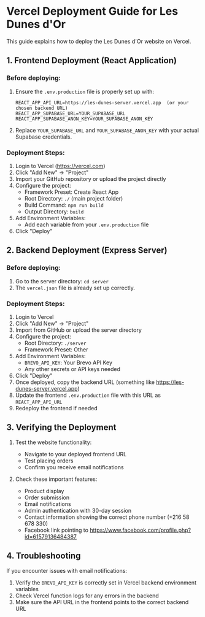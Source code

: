 # Vercel Deployment Guide for Les Dunes d'Or

This guide explains how to deploy the Les Dunes d'Or website on Vercel.

## 1. Frontend Deployment (React Application)

### Before deploying:

1. Ensure the `.env.production` file is properly set up with:
   ```
   REACT_APP_API_URL=https://les-dunes-server.vercel.app  (or your chosen backend URL)
   REACT_APP_SUPABASE_URL=YOUR_SUPABASE_URL
   REACT_APP_SUPABASE_ANON_KEY=YOUR_SUPABASE_ANON_KEY
   ```

2. Replace `YOUR_SUPABASE_URL` and `YOUR_SUPABASE_ANON_KEY` with your actual Supabase credentials.

### Deployment Steps:

1. Login to Vercel (https://vercel.com)
2. Click "Add New" → "Project"
3. Import your GitHub repository or upload the project directly
4. Configure the project:
   - Framework Preset: Create React App
   - Root Directory: `./` (main project folder)
   - Build Command: `npm run build`
   - Output Directory: `build`
5. Add Environment Variables:
   - Add each variable from your `.env.production` file
6. Click "Deploy"

## 2. Backend Deployment (Express Server)

### Before deploying:

1. Go to the server directory: `cd server`
2. The `vercel.json` file is already set up correctly.

### Deployment Steps:

1. Login to Vercel
2. Click "Add New" → "Project"
3. Import from GitHub or upload the server directory
4. Configure the project:
   - Root Directory: `./server`
   - Framework Preset: Other
5. Add Environment Variables:
   - `BREVO_API_KEY`: Your Brevo API Key
   - Any other secrets or API keys needed
6. Click "Deploy"
7. Once deployed, copy the backend URL (something like https://les-dunes-server.vercel.app)
8. Update the frontend `.env.production` file with this URL as `REACT_APP_API_URL`
9. Redeploy the frontend if needed

## 3. Verifying the Deployment

1. Test the website functionality:
   - Navigate to your deployed frontend URL
   - Test placing orders
   - Confirm you receive email notifications
   
2. Check these important features:
   - Product display
   - Order submission
   - Email notifications
   - Admin authentication with 30-day session
   - Contact information showing the correct phone number (+216 58 678 330)
   - Facebook link pointing to https://www.facebook.com/profile.php?id=61579136484387

## 4. Troubleshooting

If you encounter issues with email notifications:
1. Verify the `BREVO_API_KEY` is correctly set in Vercel backend environment variables
2. Check Vercel function logs for any errors in the backend
3. Make sure the API URL in the frontend points to the correct backend URL
